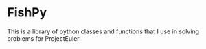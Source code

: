 # FishPy

This is a library of python classes and functions that I use in solving problems for ProjectEuler